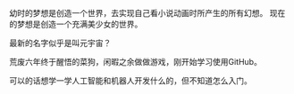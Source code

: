 幼时的梦想是创造一个世界，去实现自己看小说动画时所产生的所有幻想。
现在的梦想是创造一个充满美少女的世界。

最新的名字似乎是叫元宇宙？

荒废六年终于醒悟的菜狗，闲暇之余做做游戏，刚开始学习使用GitHub。

可以的话想学一学人工智能和机器人开发什么的，但不知道怎么入门。

<!---
SherlockLink/SherlockLink is a ✨ special ✨ repository because its `README.md` (this file) appears on your GitHub profile.
You can click the Preview link to take a look at your changes.
--->
